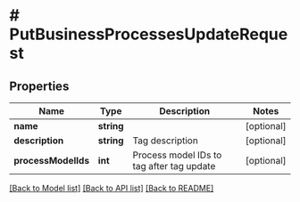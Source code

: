 # # PutBusinessProcessesUpdateRequest

## Properties

Name | Type | Description | Notes
------------ | ------------- | ------------- | -------------
**name** | **string** |  | [optional]
**description** | **string** | Tag description | [optional]
**processModelIds** | **int** | Process model IDs to tag after tag update | [optional]

[[Back to Model list]](../../README.md#models) [[Back to API list]](../../README.md#endpoints) [[Back to README]](../../README.md)
